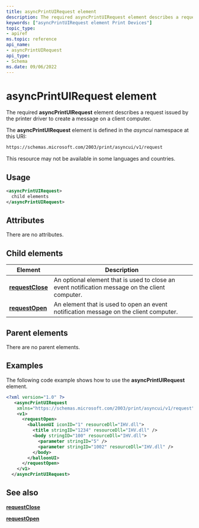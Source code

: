 ```yaml
---
title: asyncPrintUIRequest element
description: The required asyncPrintUIRequest element describes a request issued by the printer driver to create a message on a client computer.
keywords: ["asyncPrintUIRequest element Print Devices"]
topic_type:
- apiref
ms.topic: reference
api_name:
- asyncPrintUIRequest
api_type:
- Schema
ms.date: 09/06/2022
---
```


# asyncPrintUIRequest element

The required **asyncPrintUIRequest** element describes a request issued by the printer driver to create a message on a client computer.

The **asyncPrintUIRequest** element is defined in the *asyncui* namespace at this URI:

```xml
https://schemas.microsoft.com/2003/print/asyncui/v1/request
```

This resource may not be available in some languages and countries.

## Usage

```xml
<asyncPrintUIRequest>
  child elements
</asyncPrintUIRequest>
```

## Attributes

There are no attributes.

## Child elements

| Element | Description |
|--|--|
| [**requestClose**](requestclose.md) | An optional element that is used to close an event notification message on the client computer. |
| [**requestOpen**](requestopen.md) | An element that is used to open an event notification message on the client computer. |

## Parent elements

There are no parent elements.

## Examples

The following code example shows how to use the **asyncPrintUIRequest** element.

```xml
<?xml version="1.0" ?>
   <asyncPrintUIRequest
    xmlns="https://schemas.microsoft.com/2003/print/asyncui/v1/request">
    <v1>
      <requestOpen>
        <balloonUI iconID="1" resourceDll="IHV.dll">
          <title stringID="1234" resourceDll="IHV.dll" />
          <body stringID="100" resourceDll="IHV.dll">
            <parameter stringID="5" />
            <parameter stringID="1002" resourceDll="IHV.dll" />
          </body>
        </balloonUI>
      </requestOpen>
    </v1>
  </asyncPrintUIRequest>
```

## See also

[**requestClose**](requestclose.md)

[**requestOpen**](requestopen.md)
